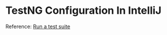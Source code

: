 # TestNG Configuration In IntelliJ

Reference: [Run a test suite](https://www.jetbrains.com/help/idea/testng.html#run-test-suite)

